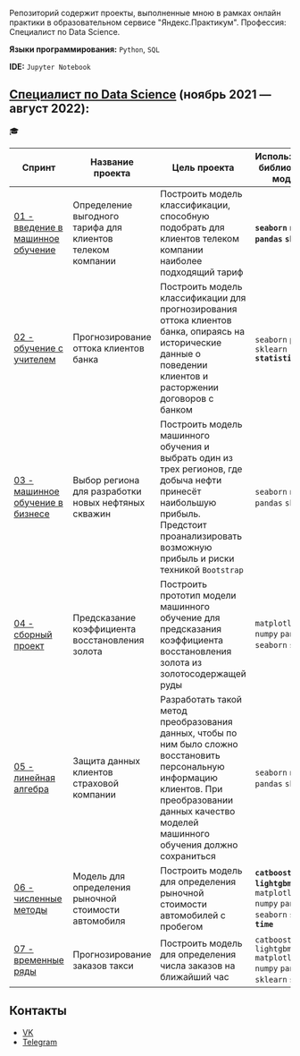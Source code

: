 Репозиторий содержит проекты, выполненные мною в рамках онлайн практики в образовательном сервисе "Яндекс.Практикум". Профессия: Специалист по Data Science.

**Языки программирования:** `Python`, `SQL`

**IDE:** `Jupyter Notebook`

## [Специалист по Data Science](https://praktikum.yandex.ru/data-scientist) (ноябрь 2021 — август 2022):

:mortar_board:

| Спринт | Название проекта | Цель проекта | Используемые библиотеки и модули |
| ------------------------ | ----- | ----------- | ---------- | 
| [01 - введение в машинное обучение](https://nbviewer.org/github/vlad-rodionov/Y.Practicum/blob/main/01_introduction_to_ML/01_project.ipynb) | Определение выгодного тарифа для клиентов телеком компании | Построить модель классификации, способную подобрать для клиентов телеком компании наиболее подходящий тариф | **`seaborn` `numpy` `pandas` `sklearn`** |
| [02 - обучение с учителем](https://nbviewer.org/github/vlad-rodionov/Y.Practicum/blob/main/02_supervised_learning/02_project.ipynb)          | Прогнозирование оттока клиентов банка | Построить модель классификации для прогнозирования оттока клиентов банка, опираясь на исторические данные о поведении клиентов и расторжении договоров с банком | `seaborn` `pandas` `sklearn` **`statistics`** |
| [03 - машинное обучение в бизнесе](https://nbviewer.org/github/vlad-rodionov/Y.Practicum/blob/main/03_ML_for_business/03_project.ipynb)  | Выбор региона для разработки новых нефтяных скважин | Построить модель машинного обучения и выбрать один из трех регионов, где добыча нефти принесёт наибольшую прибыль. Предстоит проанализировать возможную прибыль и риски техникой `Bootstrap` |  `seaborn` `numpy` `pandas` `sklearn` |
| [04 - сборный проект](https://nbviewer.org/github/vlad-rodionov/Y.Practicum/blob/main/04_integrated_project/04_project.ipynb) | Предсказание коэффициента восстановления золота | Построить прототип модели машинного обучение для предсказания коэффициента восстановления золота из золотосодержащей руды | `matplotlib` `numpy` `pandas` `seaborn` `sklearn` |
| [05 - линейная алгебра](https://nbviewer.org/github/vlad-rodionov/Y.Practicum/blob/main/05_linear_algebra/05_project.ipynb) | Защита данных клиентов страховой компании | Разработать такой метод преобразования данных, чтобы по ним было сложно восстановить персональную информацию клиентов. При преобразовании данных качество моделей машинного обучения должно сохраниться | `seaborn` `numpy` `pandas` `sklearn` |
| [06 - численные методы](https://nbviewer.org/github/vlad-rodionov/Y.Practicum/blob/main/06_numerical_methods/06_project.ipynb) | Модель для определения рыночной стоимости автомобиля | Построить модель для определения рыночной стоимости автомобилей с пробегом | **`catboost`** **`lightgbm`** `math` `matplotlib` `numpy` `pandas` `seaborn` `sklearn` **`time`** |
| [07 - временные ряды]() | Прогнозирование заказов такси |Построить модель для определения числа заказов на ближайший час | `catboost` `lightgbm` `matplotlib` `numpy` `pandas` `sklearn` `scipy` |


## Контакты
- [VK](https://vk.com/id730817593)
- [Telegram](https://t.me/rodionov_v)


